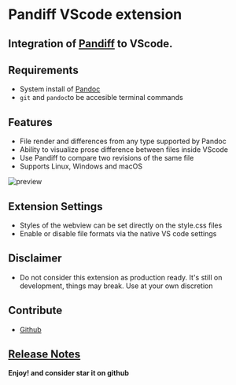 # Pandiff VScode extension
## Integration of [Pandiff](https://github.com/davidar/pandiff) to VScode.

## Requirements

- System install of [Pandoc](https://pandoc.org/installing.html)
- `git` and `pandoc`to be accesible terminal commands 

## Features

- File render and differences from any type supported by Pandoc
- Ability to visualize prose difference between files inside VScode
- Use Pandiff to compare two revisions of the same file
- Supports Linux, Windows and macOS


![preview](https://raw.githubusercontent.com/carafelix/pandiff-vscode/main/img/gateway.gif)

## Extension Settings

- Styles of the webview can be set directly on the style.css files
- Enable or disable file formats via the native VS code settings

## Disclaimer

- Do not consider this extension as production ready. It's still on development, things may break. Use at your own discretion  

## Contribute

* [Github](https://github.com/carafelix/pandiff-vscode)

## [Release Notes](CHANGELOG.md)

**Enjoy! and consider star it on github**
